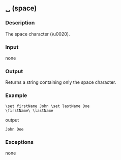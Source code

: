 ␣ (space)
---------

### Description

The space character (\\u0020).

### Input

none

### Output

Returns a string containing only the space character.

### Example

```backslash
\set firstName John \set lastName Doe
\firstName\ \lastName
```

output

    John Doe

### Exceptions

none
